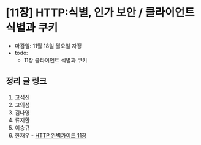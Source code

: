 # [11장] HTTP:식별, 인가 보안 / 클라이언트 식별과 쿠키

- 마감일: 11월 18일 월요일 자정
- todo:
  - 11장 클라이언트 식별과 쿠키

## 정리 글 링크

1. 고석진
2. 고의성
3. 김나영
4. 류지환
5. 이승규
6. 한재우 - [HTTP 완벽가이드 11장](https://bebiangel.github.io/2019/11/10/http-guide-chap11/)
